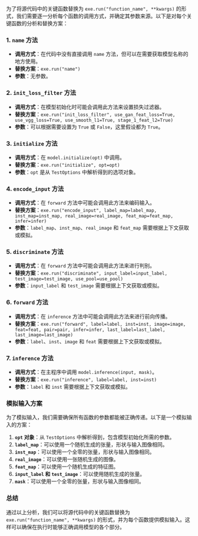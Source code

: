 为了将源代码中的关键函数替换为 `exe.run("function_name", **kwargs)` 的形式，我们需要逐一分析每个函数的调用方式，并确定其参数来源。以下是对每个关键函数的分析和替换方案：

### 1. `name` 方法
- **调用方式**：在代码中没有直接调用 `name` 方法，但可以在需要获取模型名称的地方使用。
- **替换方案**：`exe.run("name")`
- **参数**：无参数。

### 2. `init_loss_filter` 方法
- **调用方式**：在模型初始化时可能会调用此方法来设置损失过滤器。
- **替换方案**：`exe.run("init_loss_filter", use_gan_feat_loss=True, use_vgg_loss=True, use_smooth_l1=True, stage_1_feat_l2=True)`
- **参数**：可以根据需要设置为 `True` 或 `False`，这里假设都为 `True`。

### 3. `initialize` 方法
- **调用方式**：在 `model.initialize(opt)` 中调用。
- **替换方案**：`exe.run("initialize", opt=opt)`
- **参数**：`opt` 是从 `TestOptions` 中解析得到的选项对象。

### 4. `encode_input` 方法
- **调用方式**：在 `forward` 方法中可能会调用此方法来编码输入。
- **替换方案**：`exe.run("encode_input", label_map=label_map, inst_map=inst_map, real_image=real_image, feat_map=feat_map, infer=infer)`
- **参数**：`label_map`、`inst_map`、`real_image` 和 `feat_map` 需要根据上下文获取或模拟。

### 5. `discriminate` 方法
- **调用方式**：在 `forward` 方法中可能会调用此方法来进行判别。
- **替换方案**：`exe.run("discriminate", input_label=input_label, test_image=test_image, use_pool=use_pool)`
- **参数**：`input_label` 和 `test_image` 需要根据上下文获取或模拟。

### 6. `forward` 方法
- **调用方式**：在 `inference` 方法中可能会调用此方法来进行前向传播。
- **替换方案**：`exe.run("forward", label=label, inst=inst, image=image, feat=feat, pair=pair, infer=infer, last_label=last_label, last_image=last_image)`
- **参数**：`label`、`inst`、`image` 和 `feat` 需要根据上下文获取或模拟。

### 7. `inference` 方法
- **调用方式**：在主程序中调用 `model.inference(input, mask)`。
- **替换方案**：`exe.run("inference", label=label, inst=inst)`
- **参数**：`label` 和 `inst` 需要根据上下文获取或模拟。

### 模拟输入方案
为了模拟输入，我们需要确保所有函数的参数都能被正确传递。以下是一个模拟输入的方案：

1. **`opt` 对象**：从 `TestOptions` 中解析得到，包含模型初始化所需的参数。
2. **`label_map`**：可以使用一个随机生成的张量，形状与输入图像相同。
3. **`inst_map`**：可以使用一个全零的张量，形状与输入图像相同。
4. **`real_image`**：可以使用一张随机生成的图像。
5. **`feat_map`**：可以使用一个随机生成的特征图。
6. **`input_label` 和 `test_image`**：可以使用随机生成的张量。
7. **`mask`**：可以使用一个全零的张量，形状与输入图像相同。

### 总结
通过以上分析，我们可以将源代码中的关键函数替换为 `exe.run("function_name", **kwargs)` 的形式，并为每个函数提供模拟输入。这样可以确保在执行时能够正确调用模型的各个部分。